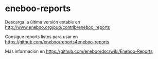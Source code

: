 eneboo-reports
==============

Descarga la última versión estable en http://www.eneboo.org/pub/contrib/eneboo_reports

Consigue reports listos para usar en https://github.com/eneboo/reports4eneboo-reports

Más información en https://github.com/eneboo/doc/wiki/Eneboo-Reports
